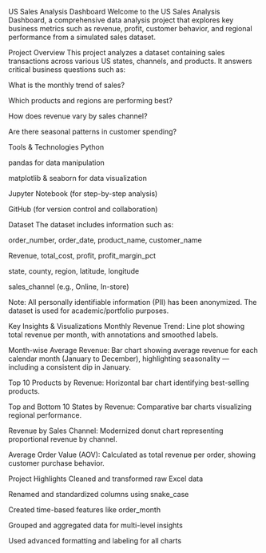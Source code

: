 US Sales Analysis Dashboard
Welcome to the US Sales Analysis Dashboard, a comprehensive data analysis project that explores key business metrics such as revenue, profit, customer behavior, and regional performance from a simulated sales dataset.

Project Overview
This project analyzes a dataset containing sales transactions across various US states, channels, and products. It answers critical business questions such as:

What is the monthly trend of sales?

Which products and regions are performing best?

How does revenue vary by sales channel?

Are there seasonal patterns in customer spending?

Tools & Technologies
Python

pandas for data manipulation

matplotlib & seaborn for data visualization

Jupyter Notebook (for step-by-step analysis)

GitHub (for version control and collaboration)

Dataset
The dataset includes information such as:

order_number, order_date, product_name, customer_name

Revenue, total_cost, profit, profit_margin_pct

state, county, region, latitude, longitude

sales_channel (e.g., Online, In-store)

Note: All personally identifiable information (PII) has been anonymized. The dataset is used for academic/portfolio purposes.

Key Insights & Visualizations
Monthly Revenue Trend:
Line plot showing total revenue per month, with annotations and smoothed labels.

Month-wise Average Revenue:
Bar chart showing average revenue for each calendar month (January to December), highlighting seasonality — including a consistent dip in January.

Top 10 Products by Revenue:
Horizontal bar chart identifying best-selling products.

Top and Bottom 10 States by Revenue:
Comparative bar charts visualizing regional performance.

Revenue by Sales Channel:
Modernized donut chart representing proportional revenue by channel.

Average Order Value (AOV):
Calculated as total revenue per order, showing customer purchase behavior.

Project Highlights
Cleaned and transformed raw Excel data

Renamed and standardized columns using snake_case

Created time-based features like order_month

Grouped and aggregated data for multi-level insights

Used advanced formatting and labeling for all charts

